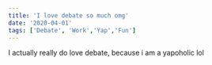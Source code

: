 ```yaml
---
title: 'I love debate so much omg'
date: '2020-04-01'
tags: ['Debate', 'Work','Yap','Fun']
---
```

I actually really do love debate, because i am a yapoholic lol
